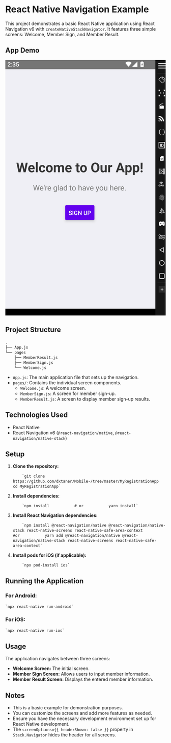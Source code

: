 # React Native Navigation Example

This project demonstrates a basic React Native application using React Navigation v6 with `createNativeStackNavigator`. It features three simple screens: Welcome, Member Sign, and Member Result.

## App Demo

![Registration App Demo](https://github.com/dxtaner/Mobile-/raw/master/ReactNative/MyRegistrationApp/RegisterApp.gif)

## Project Structure

    .
    ├── App.js
    └── pages
        ├── MemberResult.js
        ├── MemberSign.js
        └── Welcome.js

- `App.js`: The main application file that sets up the navigation.
- `pages/`: Contains the individual screen components.
  - `Welcome.js`: A welcome screen.
  - `MemberSign.js`: A screen for member sign-up.
  - `MemberResult.js`: A screen to display member sign-up results.

## Technologies Used

- React Native
- React Navigation v6 (`@react-navigation/native`, `@react-navigation/native-stack`)

## Setup

1.  **Clone the repository:**

            `git clone https://github.com/dxtaner/Mobile-/tree/master/MyRegistrationApp         cd MyRegistrationApp`

2.  **Install dependencies:**

            `npm install           # or           yarn install`

3.  **Install React Navigation dependencies:**

            `npm install @react-navigation/native @react-navigation/native-stack react-native-screens react-native-safe-area-context           #or           yarn add @react-navigation/native @react-navigation/native-stack react-native-screens react-native-safe-area-context`

4.  **Install pods for iOS (if applicable):**

            `npx pod-install ios`

## Running the Application

### For Android:

    `npx react-native run-android`

### For iOS:

    `npx react-native run-ios`

## Usage

The application navigates between three screens:

- **Welcome Screen:** The initial screen.
- **Member Sign Screen:** Allows users to input member information.
- **Member Result Screen:** Displays the entered member information.

## Notes

- This is a basic example for demonstration purposes.
- You can customize the screens and add more features as needed.
- Ensure you have the necessary development environment set up for React Native development.
- The `screenOptions={{ headerShown: false }}` property in `Stack.Navigator` hides the header for all screens.
